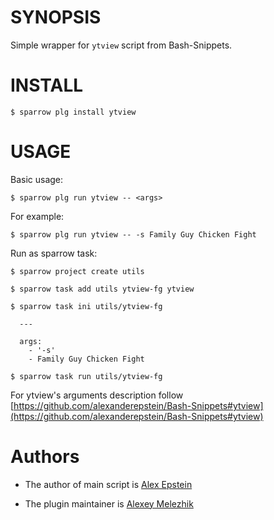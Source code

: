 # SYNOPSIS

Simple wrapper for `ytview` script from Bash-Snippets.


# INSTALL

    $ sparrow plg install ytview

# USAGE

Basic usage:

    $ sparrow plg run ytview -- <args>

For example:

    $ sparrow plg run ytview -- -s Family Guy Chicken Fight

Run as sparrow task:

    $ sparrow project create utils

    $ sparrow task add utils ytview-fg ytview

    $ sparrow task ini utils/ytview-fg

      ---

      args:
        - '-s'
        - Family Guy Chicken Fight

    $ sparrow task run utils/ytview-fg

For ytview's arguments description follow [https://github.com/alexanderepstein/Bash-Snippets#ytview](https://github.com/alexanderepstein/Bash-Snippets#ytview)

# Authors

* The author of main script is [Alex Epstein](https://github.com/alexanderepstein)

* The plugin maintainer is [Alexey Melezhik](https://github.com/melezhik/)



